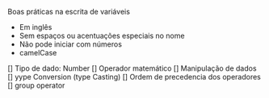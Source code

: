Boas práticas na escrita de variáveis

- Em inglês
- Sem espaços ou acentuações especiais no nome
- Não pode iniciar com números
- camelCase

[] Tipo de dado: Number
[] Operador matemático
[] Manipulação de dados
  [] yype Conversion (type Casting)
[] Ordem de precedencia dos operadores
[] group operator